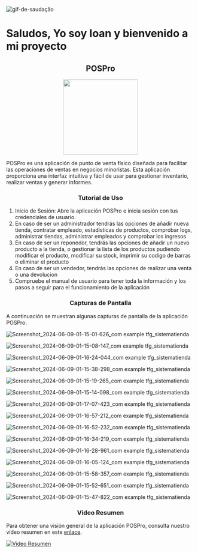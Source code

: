 ![gif-de-saudação](https://github.com/Imbota12/TFG/assets/71496093/81a71eaf-337f-43b4-8554-4a8d429d9d51)

<h1 align="left"> Saludos, Yo soy Ioan y bienvenido a mi proyecto </h1>



<h2 align="center"> POSPro </h2>



<div align="center">
    <img src="https://github.com/Imbota12/TFG/assets/71496093/87840302-baf5-494b-8dbb-c8aeed173161" width="200">
</div>





POSPro es una aplicación de punto de venta físico diseñada para facilitar las operaciones de ventas en negocios minoristas. Esta aplicación proporciona una interfaz intuitiva y fácil de usar para gestionar inventario, realizar ventas y generar informes.


<h3 align="center">Tutorial de Uso</h3>

1. Inicio de Sesión: Abre la aplicación POSPro e inicia sesión con tus credenciales de usuario.
2. En caso de ser un administrador tendrás las opciones de añadir nueva tienda, contratar empleado, estadisticas de productos, comprobar logs, administrar tiendas, administrar empleados y comprobar los ingresos
3. En caso de ser un reponedor, tendrás las opciones de añadir un nuevo producto a la tienda, o gestionar la lista de los productos pudiendo modificar el producto, modificar su stock, imprimir su codigo de barras o eliminar el producto
4. En caso de ser un vendedor, tendrás las opciones de realizar una venta o una devolucion
5. Compruebe el manual de usuario para tener toda la información y los pasos a seguir para el funcionamiento de la aplicación



<h3 align="center">Capturas de Pantalla </h3>


A continuación se muestran algunas capturas de pantalla de la aplicación POSPro:


![Screenshot_2024-06-09-01-15-01-626_com example tfg_sistematienda](https://github.com/Imbota12/TFG/assets/71496093/ba0c273a-bf11-4990-ad19-d9706624380a)

![Screenshot_2024-06-09-01-15-08-147_com example tfg_sistematienda](https://github.com/Imbota12/TFG/assets/71496093/1058f9ee-5d11-4ccf-9e19-5cf3087a181a)

![Screenshot_2024-06-09-01-16-24-044_com example tfg_sistematienda](https://github.com/Imbota12/TFG/assets/71496093/fb7a6adb-739a-44c1-81b2-62ffc1a7fa55)

![Screenshot_2024-06-09-01-15-38-298_com example tfg_sistematienda](https://github.com/Imbota12/TFG/assets/71496093/986d3a30-6544-49cf-86ad-a584a1983a67)

![Screenshot_2024-06-09-01-15-19-265_com example tfg_sistematienda](https://github.com/Imbota12/TFG/assets/71496093/d41bf31e-df71-4e1a-8509-7c8c4fff9b1c)

![Screenshot_2024-06-09-01-15-14-098_com example tfg_sistematienda](https://github.com/Imbota12/TFG/assets/71496093/46421494-9ea3-48ea-b8a2-8fd318911c06)

![Screenshot_2024-06-09-01-17-07-423_com example tfg_sistematienda](https://github.com/Imbota12/TFG/assets/71496093/fe9b8df3-554d-46d2-ab6a-72186e0ad6c5)

![Screenshot_2024-06-09-01-16-57-212_com example tfg_sistematienda](https://github.com/Imbota12/TFG/assets/71496093/5aa7f189-cf04-41a4-92ce-be53c450bec1)

![Screenshot_2024-06-09-01-16-52-232_com example tfg_sistematienda](https://github.com/Imbota12/TFG/assets/71496093/c977a0ef-23e2-4471-9245-3e28b944475a)

![Screenshot_2024-06-09-01-16-34-219_com example tfg_sistematienda](https://github.com/Imbota12/TFG/assets/71496093/1e9c9b04-c2c5-48ef-8de6-dc73e87d4cea)

![Screenshot_2024-06-09-01-16-28-961_com example tfg_sistematienda](https://github.com/Imbota12/TFG/assets/71496093/be13657f-228f-4c3d-9659-db70722c5b84)

![Screenshot_2024-06-09-01-16-05-124_com example tfg_sistematienda](https://github.com/Imbota12/TFG/assets/71496093/54d4a18b-b890-4e86-aa62-0e2d302193f2)

![Screenshot_2024-06-09-01-15-58-357_com example tfg_sistematienda](https://github.com/Imbota12/TFG/assets/71496093/1b31134d-72bf-4ff0-be16-ccd217478680)

![Screenshot_2024-06-09-01-15-52-651_com example tfg_sistematienda](https://github.com/Imbota12/TFG/assets/71496093/300d1e03-5079-4e6d-9ec3-dc785da9a77b)

![Screenshot_2024-06-09-01-15-47-822_com example tfg_sistematienda](https://github.com/Imbota12/TFG/assets/71496093/1b828aec-55a6-4f10-99cb-593c77fd27fb)

<h3 align="center">Video Resumen</h3>

Para obtener una visión general de la aplicación POSPro, consulta nuestro vídeo resumen en este [enlace](https://www.youtube.com/watch?v=NTvScbvlcnE).

[![Video Resumen](https://img.youtube.com/vi/NTvScbvlcnE/0.jpg)](https://www.youtube.com/watch?v=NTvScbvlcnE)
